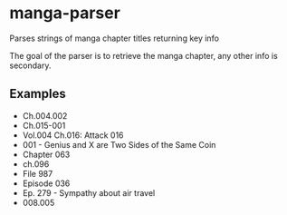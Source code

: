 # manga-parser
Parses strings of manga chapter titles returning key info

The goal of the parser is to retrieve the manga chapter, any other info is secondary.

## Examples

- Ch.004.002
- Ch.015-001
- Vol.004 Ch.016: Attack 016
- 001 - Genius and X are Two Sides of the Same Coin
- Chapter 063
- ch.096
- File 987
- Episode 036
- Ep. 279 - Sympathy about air travel
- 008.005
